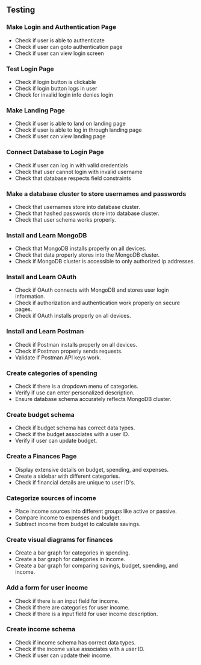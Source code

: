 ## Testing
### Make Login and Authentication Page
- Check if user is able to authenticate
- Check if user can goto authentication page
- Check if user can view login screen
### Test Login Page
- Check if login button is clickable
- Check if login button logs in user
- Check for invalid login info denies login
### Make Landing Page
- Check if user is able to land on landing page
- Check if user is able to log in through landing page
- Check if user can view landing page
### Connect Database to Login Page
- Check if user can log in with valid credentials
- Check that user cannot login with invalid username
- Check that database respects field constraints
### Make a database cluster to store usernames and passwords
- Check that usernames store into database cluster.
- Check that hashed passwords store into database cluster.
- Check that user schema works properly.
### Install and Learn MongoDB
- Check that MongoDB installs properly on all devices.
- Check that data properly stores into the MongoDB cluster.
- Check if MongoDB cluster is accessible to only authorized ip addresses.
### Install and Learn OAuth
- Check if OAuth connects with MongoDB and stores user login information.
- Check if authorization and authentication work properly on secure pages.
- Check if OAuth installs properly on all devices.
### Install and Learn Postman
- Check if Postman installs properly on all devices.
- Check if Postman properly sends requests.
- Validate if Postman API keys work.
### Create categories of spending
- Check if there is a dropdown menu of categories.
- Verify if use can enter personalized description.
- Ensure database schema accurately reflects MongoDB cluster.
### Create budget schema
- Check if budget schema has correct data types.
- Check if the budget associates with a user ID.
- Verify if user can update budget. 
### Create a Finances Page
- Display extensive details on budget, spending, and expenses.
- Create a sidebar with different categories.
- Check if financial details are unique to user ID's.
### Categorize sources of income
- Place income sources into different groups like active or passive.
- Compare income to expenses and budget.
- Subtract income from budget to calculate savings.
### Create visual diagrams for finances
- Create a bar graph for categories in spending.
- Create a bar graph for categories in income.
- Create a bar graph for comparing savings, budget, spending, and income.
### Add a form for user income
- Check if there is an input field for income.
- Check if there are categories for user income.
- Check if there is a input field for user income description.
### Create income schema
- Check if income schema has correct data types.
- Check if the income value associates with a user ID.
- Check if user can update their income.
